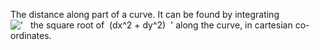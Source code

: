 The distance along part of a curve. It can be found by integrating
!['   the square root of  (dx\^2 + dy\^2)  '](../dictionary/equation_images/3064.1..png)
along the curve, in cartesian co-ordinates.
